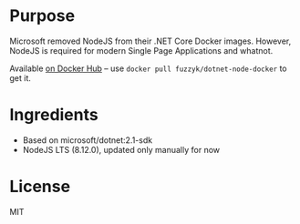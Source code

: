 # Purpose

Microsoft removed NodeJS from their .NET Core Docker images. However, NodeJS is required for modern Single Page Applications and whatnot.

Available [on Docker Hub](https://hub.docker.com/r/fuzzyk/dotnet-node-docker/) – use `docker pull fuzzyk/dotnet-node-docker` to get it.

# Ingredients

* Based on microsoft/dotnet:2.1-sdk
* NodeJS LTS (8.12.0), updated only manually for now

# License

MIT